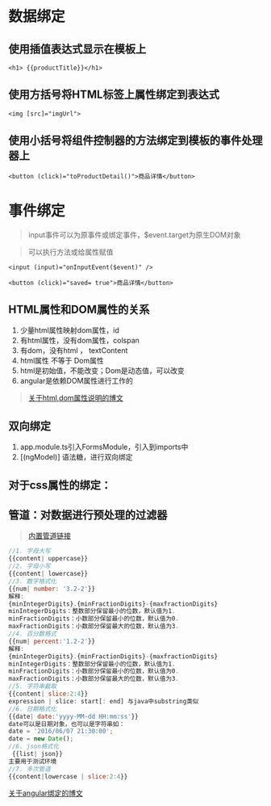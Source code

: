 # 数据绑定

## 使用插值表达式显示在模板上

```
<h1> {{productTitle}}</h1>
```

## 使用方括号将HTML标签上属性绑定到表达式

```
<img [src]="imgUrl">
```

## 使用小括号将组件控制器的方法绑定到模板的事件处理器上

```
<button (click)="toProductDetail()">商品详情</button>
```

# 事件绑定

> input事件可以为原事件或绑定事件，$event.target为原生DOM对象

> 可以执行方法或给属性赋值

```
<input (input)="onInputEvent($event)" />
```

```
<button (click)="saved= true">商品详情</button>
```

## HTML属性和DOM属性的关系

1. 少量html属性映射dom属性，id
2. 有html属性，没有dom属性，colspan
3. 有dom，没有html ， textContent
4. html属性  不等于 Dom属性
5. html是初始值，不能改变；Dom是动态值，可以改变
6. angular是依赖DOM属性进行工作的

> [关于html,dom属性说明的博文](https://www.cnblogs.com/wangfupeng1988/p/3631853.html)

## 双向绑定

1. app.module.ts引入FormsModule，引入到imports中
2. [(ngModel)] 语法糖，进行双向绑定

## 对于css属性的绑定：

## 管道：对数据进行预处理的过滤器

> [内置管道链接](https://www.jianshu.com/p/a8bd5a1d2c53)

``` javascript
//1. 字母大写
{{content| uppercase}}
//2. 字母小写
{{content| lowercase}}
//3. 数字格式化
{{num| number: '3.2-2'}}
解释:
{minIntegerDigits}.{minFractionDigits}-{maxfractionDigits}
minIntegerDigits：整数部分保留最小的位数，默认值为1.
minFractionDigits：小数部分保留最小的位数，默认值为0.
maxFractionDigits：小数部分保留最大的位数，默认值为3.
//4. 百分数格式
{{num| percent:'1.2-2'}}
解释:
{minIntegerDigits}.{minFractionDigits}-{maxfractionDigits}
minIntegerDigits：整数部分保留最小的位数，默认值为1.
minFractionDigits：小数部分保留最小的位数，默认值为0.
maxFractionDigits：小数部分保留最大的位数，默认值为3.
//5. 字符串截取
{{content| slice:2:4}}
expression | slice: start[: end] 与java中substring类似
//6. 日期格式化
{{date| date:'yyyy-MM-dd HH:mm:ss'}}
date可以是日期对象，也可以是字符串如：
date = '2016/06/07 21:30:00';
date = new Date();
//6. json格式化
 {{list| json}}
主要用于测试环境
//7. 多次管道
{{content|lowercase | slice:2:4}}

```

[关于angular绑定的博文](https://blog.csdn.net/kuangshp128/article/details/71102049)